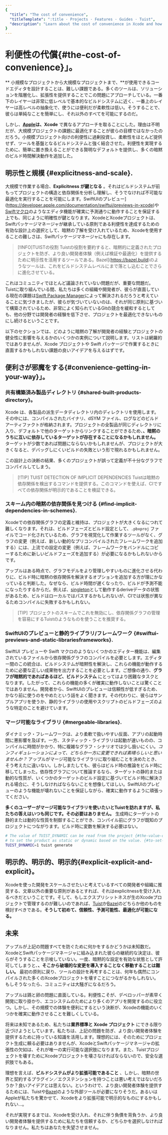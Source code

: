 ```yaml
---
{
  "title": "The cost of convenience",
  "titleTemplate": ":title · Projects · Features · Guides · Tuist",
  "description": "Learn about the cost of convenience in Xcode and how Tuist helps you prevent the issues that come with it."
}
---
```

# 利便性の代償{#the-cost-of-convenience}」。

**
小規模なプロジェクトから大規模なプロジェクトまで、**が使用できるコードエディタを設計することは、難しい課題である。多くのツールは、ソリューションを階層化し、拡張性を提供することでこの問題にアプローチしている。一番下のレイヤーは非常に低レベルで基本的なビルドシステムに近く、一番上のレイヤーは高レベルの抽象化で、使うには便利だが柔軟性は低い。そうすることで、彼らは単純なことを簡単にし、それ以外のすべてを可能にするのだ。

しかし、**[Apple](https://www.apple.com)は、Xcode**
で異なるアプローチを取ることにした。理由は不明だが、大規模プロジェクトの課題に最適化することが彼らの目標ではなかったのだろう。小規模プロジェクト向けの利便性に過剰投資し、柔軟性をほとんど提供せず、ツールを基盤となるビルドシステムと強く結合させた。利便性を実現するために、簡単に置き換えることができる賢明なデフォルトを提供し、多くの暗黙のビルド時間解決動作を追加した。

## 明示性と規模 {#explicitness-and-scale}.

大規模で作業する場合、**Explicitness が鍵となる**
。それはビルドシステムが前もってプロジェクトの構造と依存関係を分析し理解し、そうでなければ不可能な最適化を実行することを可能にします。SwiftUIのプレビュー](https://developer.apple.com/documentation/swiftui/previews-in-xcode)や[Swiftマクロ](https://docs.swift.org/swift-book/documentation/the-swift-programming-language/macros/)のようなエディタ機能が確実に予測通りに動作することを保証する上でも、同じように明確性が鍵となります。XcodeとXcodeプロジェクトは、Swiftパッケージマネージャが継承している原則である利便性を達成するための有効な設計上の選択として、暗黙の了解を受け入れているため、Xcodeを使用することの難しさは、Swiftパッケージマネージャにも存在します。

> [!INFO]TUISTの役割
> Tuistの役割を要約すると、暗黙的に定義されたプロジェクトを防ぎ、より良い開発者体験（例えば検証や最適化）を提供するために明示性を活用するツールである。Bazel](https://bazel.build)のようなツールは、これをビルドシステムレベルにまで落とし込むことでさらに進化させている。

これはコミュニティでほとんど議論されていない問題だが、重要な問題だ。Tuistに取り組んでいる間、私たちは多くの組織や開発者が、彼らが直面している現在の課題は[Swift
Package
Manager](https://www.swift.org/documentation/package-manager/)によって解決されるだろうと考えていることに気づきましたが、彼らが気づいていないのは、それが同じ原則に基づいて構築されているため、非常によく知られているGitの競合を緩和するとしても、他の分野では開発者の経験を低下させ、プロジェクトを最適化できないものにし続けるということです。

以下のセクションでは、どのように暗黙の了解が開発者の経験とプロジェクトの健全性に影響を与えるかのいくつかの実例について説明します。リストは網羅的ではありませんが、Xcode
プロジェクトや Swift パッケージで作業するときに直面するかもしれない課題の良いアイデアを与えるはずです。

## 便利さが邪魔をする{#convenience-getting-in-your-way}」。

### 共有構築済み製品ディレクトリ {#shared-built-products-directory}。

Xcode は、各製品の派生データディレクトリ内のディレクトリを使用します。その中には、コンパイルされたバイナリ、dSYM
ファイル、ログなどのビルドアーティファクトが格納されます。プロジェクトの全製品が同じディレクトリに入り、デフォルトで他のターゲットからリンクすることができるため、**、暗黙のうちに互いに依存しているターゲットが存在することになるかもしれません。**
ターゲットが少数であれば問題にならないかもしれませんが、プロジェクトが大きくなると、デバッグしにくいビルドの失敗という形で現れるかもしれません。

この設計上の決断の結果、多くのプロジェクトが誤って定義が不十分なグラフでコンパイルしてしまう。

> [!TIP] TUIST DETECTION OF IMPLICIT DEPENDENCIES
> Tuistは暗黙の依存関係を検出する<LocalizedLink href="/guides/features/inspect/implicit-dependencies">コマンド</LocalizedLink>を提供する。このコマンドを使えば、CIですべての依存関係が明示的であることを検証できる。

### スキーム内の暗黙の依存関係を見つける {#find-implicit-dependencies-in-schemes}.

Xcodeでの依存関係グラフの定義と維持は、プロジェクトが大きくなるにつれて難しくなります。それは、ビルドフェーズとビルド設定として、`.pbxproj`
ファイルでコード化されているため、グラフを視覚化して作業するツールがなく、グラフの変更（例えば、新しい動的なプリコンパイルされたフレームワークを追加する）には、上流での設定の変更（例えば、フレームワークをバンドルにコピーするために新しいビルドフェーズを追加する）が必要になるかもしれないからです。

アップルはある時点で、グラフモデルをより管理しやすいものに進化させる代わりに、ビルド時に暗黙の依存関係を解決するオプションを追加する方が理にかなっていると判断した。なぜなら、ビルド時間が遅くなったり、ビルドが予測不能になったりするからだ。例えば、[singleton](https://en.wikipedia.org/wiki/Singleton_pattern)として動作するderiveデータの状態があるため、ビルドはローカルではパスするかもしれないが、CIでは状態が異なるためコンパイルに失敗するかもしれない。

> [TIP] プロジェクトのスキームでこれを無効にし、依存関係グラフの管理を容易にするTuistのようなものを使うことを推奨する。

### SwiftUIのプレビューと静的ライブラリ/フレームワーク {#swiftui-previews-and-static-librariesframeworks}.

SwiftUI プレビューや Swift
マクロのようないくつかのエディター機能は、編集されているファイルから依存関係グラフのコンパイルを必要とします。エディター間のこの統合は、ビルドシステムが暗黙性を解決し、これらの機能が動作するために必要な正しい成果物を出力することを必要とします。ご想像の通り、**グラフが暗黙的であればあるほど、ビルドシステム**
にとってはより困難なタスクとなります。したがって、これらの機能の多くが確実に動作しないことは驚くことではありません。開発者から、SwiftUIのプレビューは信頼性が低すぎるため、かなり前に使うのをやめたという話をよく聞きます。その代わりに、彼らはサンプルアプリを使うか、静的ライブラリの使用やスクリプトのビルドフェーズのような特定のことを避けています。

### マージ可能なライブラリ {#mergeable-libraries}.

ダイナミック・フレームワークは、より柔軟で扱いやすい反面、アプリの起動時間に悪影響を及ぼす。一方、スタティック・ライブラリは起動が速いものの、コンパイルに時間がかかり、特に複雑なグラフ・シナリオでは少し扱いにくい。*コンフィギュレーションによって、どちらか一方に変更できれば素晴らしいと思いませんか？*
アップルがマージ可能なライブラリに取り組むことを決めたとき、そう考えたに違いない。しかしまたしても、彼らはビルド時の推論をビルド時に移してしまった。依存性グラフについて推論するなら、ターゲットの静的または動的な性質が、いくつかのターゲットのビルド設定に基づいてビルド時に解決される場合に、そうしなければならないことを想像してほしい。SwiftUIのプレビューのような機能が壊れないことを保証しながら、確実に動作するように頑張ってください。

**多くのユーザーがマージ可能なライブラリを使いたいとTuistを訪れますが、私たちの答えはいつも同じです。その必要はありません。**
生成時にターゲットの静的または動的な性質を制御することができ、コンパイル前にグラフが既知のプロジェクトにつながります。ビルド時に変数を解決する必要はない。

```bash
# The value of TUIST_DYNAMIC can be read from the project {#the-value-of-tuist_dynamic-can-be-read-from-the-project}
# to set the product as static or dynamic based on the value. {#to-set-the-product-as-static-or-dynamic-based-on-the-value}
TUIST_DYNAMIC=1 tuist generate
```

## 明示的、明示的、明示的{#explicit-explicit-and-explicit}。

Xcodeを使った開発をスケールさせたいと考えているすべての開発者や組織に推奨する、文章以外の重要な原則があるとすれば、それはexplicitnessを受け入れるべきだということです。そして、もしエクスプリシットネスが生のXcodeプロジェクトで管理するのが難しいのであれば、[Tuist](https://tuist.io)か[Bazel](https://bazel.build)のどちらか他のものを検討すべきである。**そうして初めて、信頼性、予測可能性、最適化が可能になる。**

## 未来

アップルが上記の問題すべてを防ぐために何かをするかどうかは未知数だ。XcodeとSwiftパッケージマネージャに組み込まれた彼らの継続的な決定は、彼らがそうすることを示唆していない。一度、暗黙的な設定を有効な状態として許可してしまうと、**、そこから破壊的な変更を導入することなく移動することは難しい。**
最初の原則に戻り、ツールの設計を再考することは、何年も偶然にコンパイルされた多くのXcodeプロジェクトを壊すことにつながるかもしれない。もしそうなったら、コミュニティは大騒ぎになるだろう。

アップルは鶏と卵の問題に直面している。利便性こそが、デベロッパーが素早く開発に取り掛かり、エコシステムのためにより多くのアプリを開発するのに役立つ。しかし、その規模での体験を便利にするという決断が、Xcodeの機能のいくつかを確実に動作させることを難しくしている。

将来は未知であるため、私たちは**業界標準と Xcode プロジェクト**
にできる限り近づけようとしています。私たちは、上記の問題を防ぎ、より良い開発者体験を提供するために持っている知識を活用します。理想的には、そのためにプロジェクト生成に頼る必要はありませんが、XcodeとSwiftパッケージマネージャの拡張性の欠如は、それが唯一の実行可能な選択肢になります。また、Tuistプロジェクトを壊すためにXcodeプロジェクトを壊さなければならないので、安全な選択肢でもある。

理想を言えば、**ビルドシステムがより拡張可能であること**
、しかし、暗黙の世界と契約するプラグイン／エクステンションを持つことは悪い考えではないだろうか？良いアイデアとは思えない。というわけで、より良い開発者体験を提供するためには、Tuistや[Bazel](https://bazel.build)のような外部ツールが必要になりそうだ。あるいはAppleが私たちを驚かせて、Xcodeをより拡張可能で明示的なものにするかもしれない...。

それが実現するまでは、Xcodeを受け入れ、それに伴う負債を背負うか、より良い開発者体験を提供するために私たちを信頼するか、どちらかを選択しなければなりません。私たちはあなたを失望させません。
